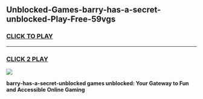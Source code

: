 
## Unblocked-Games-barry-has-a-secret-unblocked-Play-Free-59vgs
<h3>
<a href="https://premium76.site?title=barry-has-a-secret-unblocked&ref=18A1">CLICK TO PLAY</a></h3>
<hr>

<h3>
<a href="https://premium76.site?title=barry-has-a-secret-unblocked&ref=18A1">CLICK 2 PLAY</a>
  
</h3>

<a href="https://premium76.site?title=barry-has-a-secret-unblocked&ref=18A1"><img src="https://clearcache.store/games.png"></a>


**barry-has-a-secret-unblocked games unblocked: Your Gateway to Fun and Accessible Online Gaming**
